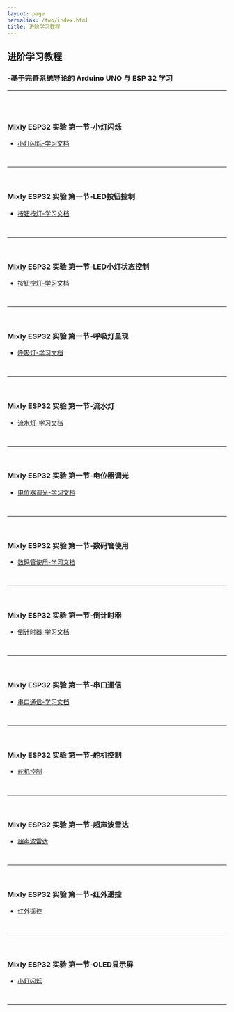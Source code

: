 ```yaml
---
layout: page
permalink: /two/index.html
title: 进阶学习教程
---
```



## 进阶学习教程
### -基于完善系统导论的 Arduino UNO 与 ESP 32 学习
---
<br>
<br>

### Mixly ESP32 实验 第一节-小灯闪烁

- [小灯闪烁-学习文档](blogs/2.MD/1小灯闪烁-学习文档.md)

<br>

---
<br>

### Mixly ESP32 实验 第一节-LED按钮控制

- [按钮按灯-学习文档](blogs/2.MD/2按钮按灯-学习文档.md)

<br>

---
<br>

### Mixly ESP32 实验 第一节-LED小灯状态控制

- [按钮控灯-学习文档](blogs/2.MD/3按钮控灯-学习文档.md)

<br>

---
<br>

### Mixly ESP32 实验 第一节-呼吸灯呈现

- [呼吸灯-学习文档](blogs/2.MD/4呼吸灯-学习文档.md)

<br>

---
<br>

### Mixly ESP32 实验 第一节-流水灯

- [流水灯-学习文档](blogs/2.MD/5流水灯-学习文档.md)

<br>

---
<br>

### Mixly ESP32 实验 第一节-电位器调光

- [电位器调光-学习文档](blogs/2.MD/6电位器调光-学习文档.md)

<br>

---
<br>

### Mixly ESP32 实验 第一节-数码管使用

- [数码管使用-学习文档](blogs/2.MD/7数码管使用-学习文档.md)

<br>

---
<br>

### Mixly ESP32 实验 第一节-倒计时器

- [倒计时器-学习文档](blogs/2.MD/8倒计时器-学习文档.md)

<br>

---
<br>

### Mixly ESP32 实验 第一节-串口通信

- [串口通信-学习文档](blogs/2.MD/9串口通信-学习文档.md)

<br>

---
<br>

### Mixly ESP32 实验 第一节-舵机控制

- [舵机控制](blogs/2.MD/10舵机控制-学习文档.md)

<br>

---
<br>

### Mixly ESP32 实验 第一节-超声波雷达

- [超声波雷达](blogs/2.MD/11超声波雷达-学习文档.md)

<br>

---
<br>

### Mixly ESP32 实验 第一节-红外遥控

- [红外遥控](blogs/2.MD/12红外遥控-学习文档.md)

<br>

---
<br>

### Mixly ESP32 实验 第一节-OLED显示屏

- [小灯闪烁](blogs/2.MD/1小灯闪烁-学习文档.md)

<br>

---
<br>


<br>
